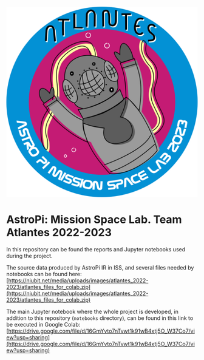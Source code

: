 ![Team Atlantes logo](images/2023_atlantes_badge.png)

# AstroPi: Mission Space Lab. Team Atlantes 2022-2023

In this repository can be found the reports and Jupyter notebooks used during the project.

The source data produced by AstroPi IR in ISS, and several files needed by notebooks can be found here:
[https://niubit.net/media/uploads/images/atlantes_2022-2023/atlantes_files_for_colab.zip](https://niubit.net/media/uploads/images/atlantes_2022-2023/atlantes_files_for_colab.zip)

The main Jupyter notebook where the whole project is developed, in addition to this repository (`notebooks` directory), can be found in this link to be executed in Google Colab:
[https://drive.google.com/file/d/16GmYvto7nTvwt1k91wB4xtj5O_W37Co7/view?usp=sharing](https://drive.google.com/file/d/16GmYvto7nTvwt1k91wB4xtj5O_W37Co7/view?usp=sharing)